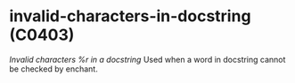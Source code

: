 # invalid-characters-in-docstring (C0403)

*Invalid characters %r in a docstring* Used when a word in docstring
cannot be checked by enchant.
